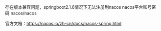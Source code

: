 存在版本兼容问题，springboot2.1.6情况下无法注册到nacos
nacos平台账号密码 nacos/nacos

官方文档：https://nacos.io/zh-cn/docs/nacos-spring.html